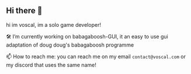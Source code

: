 ## Hi there 👋
hi im voscal, im a solo game developer!

🛠️ I’m currently working on babagaboosh-GUI, it an easy to use gui adaptation of doug doug's babagaboosh programme

📫 How to reach me: you can reach me on my email `contact@voscal.com` or my discord that uses the same name!

<!--
**voscal/voscal** is a ✨ _special_ ✨ repository because its `README.md` (this file) appears on your GitHub profile.

Here are some ideas to get you started:

- 🔭 I’m currently working on ...
- 🌱 I’m currently learning ...
- 👯 I’m looking to collaborate on ...
- 🤔 I’m looking for help with ...
- 💬 Ask me about ...
- 📫 How to reach me: ...
- 😄 Pronouns: ...
- ⚡ Fun fact: ...
-->
